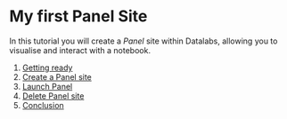 # My first Panel Site

In this tutorial you will create a *Panel* site within Datalabs, allowing you to
visualise and interact with a notebook.

1. [Getting ready](01-getting-ready.md)
2. [Create a Panel site](02-create-panel-site.md)
3. [Launch Panel](03-launch-panel-site.md)
4. [Delete Panel site](04-delete-panel-site.md)
5. [Conclusion](05-conclusion.md)
